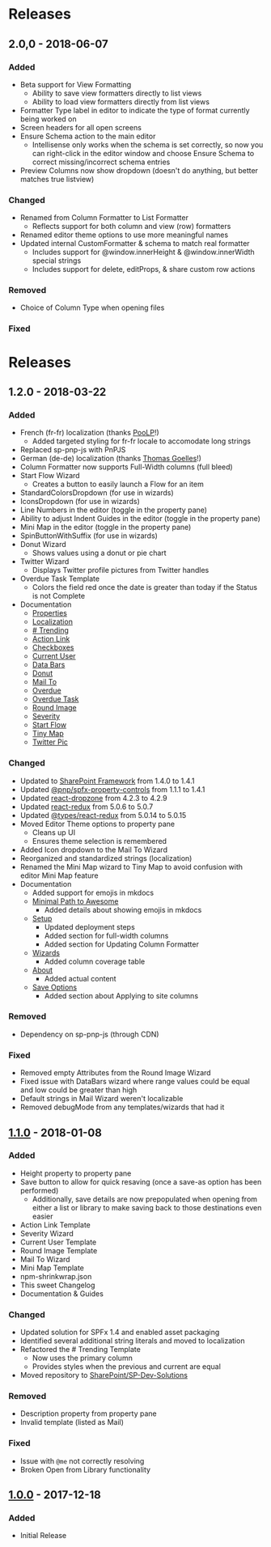 # Releases
## 2.0,0 - 2018-06-07
### Added
- Beta support for View Formatting
  - Ability to save view formatters directly to list views
  - Ability to load view formatters directly from list views
- Formatter Type label in editor to indicate the type of format currently being worked on
- Screen headers for all open screens
- Ensure Schema action to the main editor
  - Intellisense only works when the schema is set correctly, so now you can right-click in the editor window and choose Ensure Schema to correct missing/incorrect schema entries
- Preview Columns now show dropdown (doesn't do anything, but better matches true listview)

### Changed
- Renamed from Column Formatter to List Formatter
  - Reflects support for both column and view (row) formatters
- Renamed editor theme options to use more meaningful names
- Updated internal CustomFormatter & schema to match real formatter
  - Includes support for @window.innerHeight & @window.innerWidth special strings
  - Includes support for delete, editProps, & share custom row actions

### Removed
- Choice of Column Type when opening files

### Fixed

# Releases
## 1.2.0 - 2018-03-22
### Added
- French (fr-fr) localization (thanks [PooLP](https://github.com/PooLP)!)
  - Added targeted styling for fr-fr locale to accomodate long strings
- Replaced sp-pnp-js with PnPJS
- German (de-de) localization (thanks [Thomas Goelles](https://github.com/thomyg)!)
- Column Formatter now supports Full-Width columns (full bleed)
- Start Flow Wizard
  - Creates a button to easily launch a Flow for an item
- StandardColorsDropdown (for use in wizards)
- IconsDropdown (for use in wizards)
- Line Numbers in the editor (toggle in the property pane)
- Ability to adjust Indent Guides in the editor (toggle in the property pane)
- Mini Map in the editor (toggle in the property pane)
- SpinButtonWithSuffix (for use in wizards)
- Donut Wizard
  - Shows values using a donut or pie chart
- Twitter Wizard
  - Displays Twitter profile pictures from Twitter handles
- Overdue Task Template
  - Colors the field red once the date is greater than today if the Status is not Complete
- Documentation
  - [Properties](./docs/documentation/docs/editor/properties.md)
  - [Localization](./docs/documentation/docs/about/localization.md)
  - [# Trending](./docs/documentation/docs/wizards/number-trending.md)
  - [Action Link](./docs/documentation/docs/wizards/action-link.md)
  - [Checkboxes](./docs/documentation/docs/wizards/checkboxes.md)
  - [Current User](./docs/documentation/docs/wizards/current-user.md)
  - [Data Bars](./docs/documentation/docs/wizards/data-bars.md)
  - [Donut](./docs/documentation/docs/wizards/donut.md)
  - [Mail To](./docs/documentation/docs/wizards/mail-to.md)
  - [Overdue](./docs/documentation/docs/wizards/overdue.md)
  - [Overdue Task](./docs/documentation/docs/wizards/overdue-task.md)
  - [Round Image](./docs/documentation/docs/wizards/round-image.md)
  - [Severity](./docs/documentation/docs/wizards/severity.md)
  - [Start Flow](./docs/documentation/docs/wizards/start-flow.md)
  - [Tiny Map](./docs/documentation/docs/wizards/tiny-map.md)
  - [Twitter Pic](./docs/documentation/docs/wizards/twitter-pic.md)

### Changed
- Updated to [SharePoint Framework](https://github.com/SharePoint/sp-dev-docs/wiki/Release-Notes-for-SPFx-Package-Version-1.4.1) from 1.4.0 to 1.4.1
- Updated [@pnp/spfx-property-controls](https://github.com/SharePoint/sp-dev-fx-property-controls/blob/master/CHANGELOG.md) from 1.1.1 to 1.4.1
- Updated [react-dropzone](https://react-dropzone.js.org/) from 4.2.3 to 4.2.9
- Updated [react-redux](https://github.com/reactjs/react-redux/releases) from 5.0.6 to 5.0.7
- Updated [@types/react-redux](https://github.com/DefinitelyTyped/DefinitelyTyped/tree/master/types/react-redux) from 5.0.14 to 5.0.15
- Moved Editor Theme options to property pane
  - Cleans up UI
  - Ensures theme selection is remembered
- Added Icon dropdown to the Mail To Wizard
- Reorganized and standardized strings (localization)
- Renamed the Mini Map wizard to Tiny Map to avoid confusion with editor Mini Map feature
- Documentation
  - Added support for emojis in mkdocs
  - [Minimal Path to Awesome](./docs/projectguides/mpa.md)
    - Added details about showing emojis in mkdocs
  - [Setup](./docs/documentation/docs/setup.md)
    - Updated deployment steps
    - Added section for full-width columns
    - Added section for Updating Column Formatter
  - [Wizards](./docs/documentation/docs/wizards/index.md)
    - Added column coverage table
  - [About](./docs/documentation/docs/about/index.md)
    - Added actual content
  - [Save Options](./docs/documentation/docs/editor/saving.md)
    - Added section about Applying to site columns

### Removed
- Dependency on sp-pnp-js (through CDN)

### Fixed
- Removed empty Attributes from the Round Image Wizard
- Fixed issue with DataBars wizard where range values could be equal and low could be greater than high
- Default strings in Mail Wizard weren't localizable
- Removed debugMode from any templates/wizards that had it

## [1.1.0] - 2018-01-08
### Added
- Height property to property pane
- Save button to allow for quick resaving (once a save-as option has been performed)
  - Additionally, save details are now prepopulated when opening from either a list or library to make saving back to those destinations even easier
- Action Link Template
- Severity Wizard
- Current User Template
- Round Image Template
- Mail To Wizard
- Mini Map Template
- npm-shrinkwrap.json
- This sweet Changelog
- Documentation & Guides

### Changed
- Updated solution for SPFx 1.4 and enabled asset packaging
- Identified several additional string literals and moved to localization
- Refactored the # Trending Template
  - Now uses the primary column
  - Provides styles when the previous and current are equal
- Moved repository to [SharePoint/SP-Dev-Solutions](https://github.com/SharePoint/sp-dev-solutions)

### Removed
- Description property from property pane
- Invalid template (listed as Mail)

### Fixed
- Issue with `@me` not correctly resolving
- Broken Open from Library functionality

## [1.0.0] - 2017-12-18
### Added
- Initial Release

[1.1.0]: https://github.com/SharePoint/sp-dev-solutions
[1.0.0]: https://github.com/thechriskent/ColumnFormatter